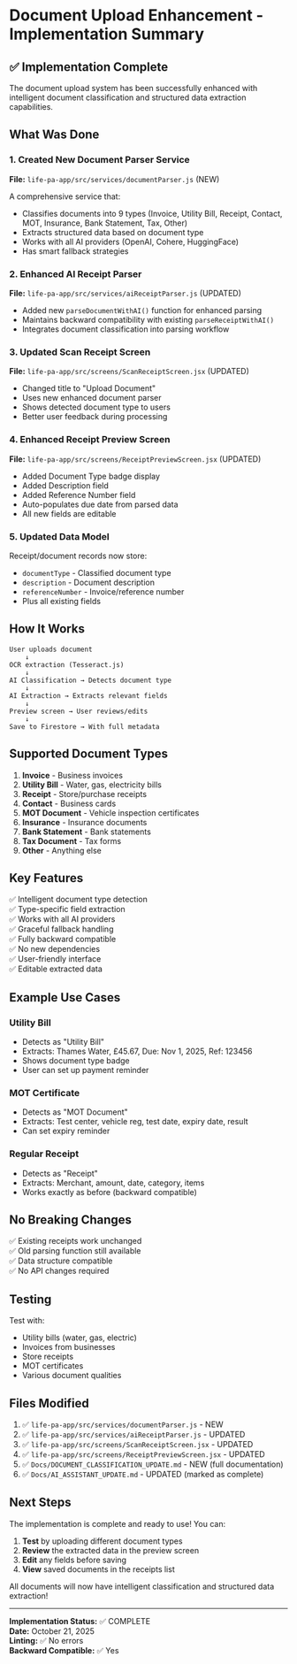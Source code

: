 # Document Upload Enhancement - Implementation Summary

## ✅ Implementation Complete

The document upload system has been successfully enhanced with intelligent document classification and structured data extraction capabilities.

## What Was Done

### 1. Created New Document Parser Service
**File:** `life-pa-app/src/services/documentParser.js` (NEW)

A comprehensive service that:
- Classifies documents into 9 types (Invoice, Utility Bill, Receipt, Contact, MOT, Insurance, Bank Statement, Tax, Other)
- Extracts structured data based on document type
- Works with all AI providers (OpenAI, Cohere, HuggingFace)
- Has smart fallback strategies

### 2. Enhanced AI Receipt Parser
**File:** `life-pa-app/src/services/aiReceiptParser.js` (UPDATED)

- Added new `parseDocumentWithAI()` function for enhanced parsing
- Maintains backward compatibility with existing `parseReceiptWithAI()`
- Integrates document classification into parsing workflow

### 3. Updated Scan Receipt Screen
**File:** `life-pa-app/src/screens/ScanReceiptScreen.jsx` (UPDATED)

- Changed title to "Upload Document"
- Uses new enhanced document parser
- Shows detected document type to users
- Better user feedback during processing

### 4. Enhanced Receipt Preview Screen
**File:** `life-pa-app/src/screens/ReceiptPreviewScreen.jsx` (UPDATED)

- Added Document Type badge display
- Added Description field
- Added Reference Number field
- Auto-populates due date from parsed data
- All new fields are editable

### 5. Updated Data Model
Receipt/document records now store:
- `documentType` - Classified document type
- `description` - Document description
- `referenceNumber` - Invoice/reference number
- Plus all existing fields

## How It Works

```
User uploads document
    ↓
OCR extraction (Tesseract.js)
    ↓
AI Classification → Detects document type
    ↓
AI Extraction → Extracts relevant fields
    ↓
Preview screen → User reviews/edits
    ↓
Save to Firestore → With full metadata
```

## Supported Document Types

1. **Invoice** - Business invoices
2. **Utility Bill** - Water, gas, electricity bills
3. **Receipt** - Store/purchase receipts
4. **Contact** - Business cards
5. **MOT Document** - Vehicle inspection certificates
6. **Insurance** - Insurance documents
7. **Bank Statement** - Bank statements
8. **Tax Document** - Tax forms
9. **Other** - Anything else

## Key Features

✅ Intelligent document type detection  
✅ Type-specific field extraction  
✅ Works with all AI providers  
✅ Graceful fallback handling  
✅ Fully backward compatible  
✅ No new dependencies  
✅ User-friendly interface  
✅ Editable extracted data  

## Example Use Cases

### Utility Bill
- Detects as "Utility Bill"
- Extracts: Thames Water, £45.67, Due: Nov 1, 2025, Ref: 123456
- Shows document type badge
- User can set up payment reminder

### MOT Certificate
- Detects as "MOT Document"
- Extracts: Test center, vehicle reg, test date, expiry date, result
- Can set expiry reminder

### Regular Receipt
- Detects as "Receipt"
- Extracts: Merchant, amount, date, category, items
- Works exactly as before (backward compatible)

## No Breaking Changes

✅ Existing receipts work unchanged  
✅ Old parsing function still available  
✅ Data structure compatible  
✅ No API changes required  

## Testing

Test with:
- Utility bills (water, gas, electric)
- Invoices from businesses
- Store receipts
- MOT certificates
- Various document qualities

## Files Modified

1. ✅ `life-pa-app/src/services/documentParser.js` - NEW
2. ✅ `life-pa-app/src/services/aiReceiptParser.js` - UPDATED
3. ✅ `life-pa-app/src/screens/ScanReceiptScreen.jsx` - UPDATED
4. ✅ `life-pa-app/src/screens/ReceiptPreviewScreen.jsx` - UPDATED
5. ✅ `Docs/DOCUMENT_CLASSIFICATION_UPDATE.md` - NEW (full documentation)
6. ✅ `Docs/AI_ASSISTANT_UPDATE.md` - UPDATED (marked as complete)

## Next Steps

The implementation is complete and ready to use! You can:

1. **Test** by uploading different document types
2. **Review** the extracted data in the preview screen
3. **Edit** any fields before saving
4. **View** saved documents in the receipts list

All documents will now have intelligent classification and structured data extraction!

---

**Implementation Status:** ✅ COMPLETE  
**Date:** October 21, 2025  
**Linting:** ✅ No errors  
**Backward Compatible:** ✅ Yes

